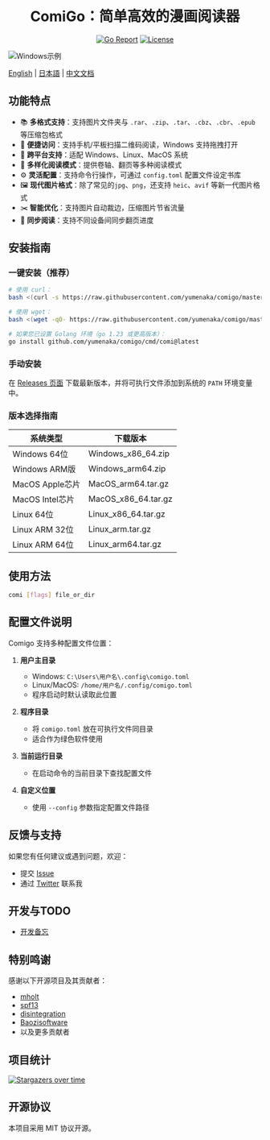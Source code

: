 <div align="center">

# ComiGo：简单高效的漫画阅读器

[![Go Report](https://goreportcard.com/badge/github.com/yumenaka/comi?style=flat-square)](https://goreportcard.com/report/github.com/yumenaka/comi)
[![License](https://img.shields.io/github/license/yumenaka/comi?style=flat-square&color=blue)](https://github.com/yumenaka/comigo/blob/main/LICENSE)

<!--
[![Downloads](https://img.shields.io/github/downloads/yumenaka/comi/total?style=flat-square&color=success)](https://github.com/yumenaka/comigo/releases)
<img src="https://raw.githubusercontent.com/yumenaka/comi/master/icon.ico" alt="ComiGo：简单粗暴的漫画阅读器" width="200">
-->
</div>

![Windows示例](https://www.yumenaka.net/wp-content/uploads/2020/08/sample.gif "Windows示例")

[English](https://github.com/yumenaka/comigo/blob/master/README.md) | [日本語](https://github.com/yumenaka/comigo/blob/master/README_JP.md) | [中文文档](https://github.com/yumenaka/comigo/blob/master/README_CN.md) 

## 功能特点

- 📚 **多格式支持**：支持图片文件夹与 `.rar`、`.zip`、`.tar`、`.cbz`、`.cbr`、`.epub` 等压缩包格式
- 📱 **便捷访问**：支持手机/平板扫描二维码阅读，Windows 支持拖拽打开
- 🐧 **跨平台支持**：适配 Windows、Linux、MacOS 系统
- 📖 **多样化阅读模式**：提供卷轴、翻页等多种阅读模式
- ⚙️ **灵活配置**：支持命令行操作，可通过 `config.toml` 配置文件设定书库
- 🖼️ **现代图片格式**：除了常见的`jpg`、`png`，还支持 `heic`、`avif` 等新一代图片格式
- ✂️ **智能优化**：支持图片自动裁边，压缩图片节省流量
- 🔄 **同步阅读**：支持不同设备间同步翻页进度

## 安装指南

### 一键安装（推荐）

```bash
# 使用 curl：
bash <(curl -s https://raw.githubusercontent.com/yumenaka/comigo/master/get_comigo.sh)

# 使用 wget：
bash <(wget -qO- https://raw.githubusercontent.com/yumenaka/comigo/master/get_comigo.sh)

# 如果您已设置 Golang 环境（go 1.23 或更高版本）：
go install github.com/yumenaka/comigo/cmd/comi@latest
```

### 手动安装

在 [Releases 页面](https://github.com/yumenaka/comigo/releases) 下载最新版本，并将可执行文件添加到系统的 `PATH` 环境变量中。

### 版本选择指南

| 系统类型          | 下载版本                |
|---------------|---------------------|
| Windows 64位   | Windows_x86_64.zip  |
| Windows ARM版  | Windows_arm64.zip   |
| MacOS Apple芯片 | MacOS_arm64.tar.gz  |
| MacOS Intel芯片 | MacOS_x86_64.tar.gz |
| Linux 64位     | Linux_x86_64.tar.gz |
| Linux ARM 32位 | Linux_arm.tar.gz    |
| Linux ARM 64位 | Linux_arm64.tar.gz  |

## 使用方法

```bash
comi [flags] file_or_dir
```

## 配置文件说明

Comigo 支持多种配置文件位置：

1. **用户主目录**  
   - Windows: `C:\Users\用户名\.config\comigo.toml`
   - Linux/MacOS: `/home/用户名/.config/comigo.toml`
   - 程序启动时默认读取此位置

2. **程序目录**  
   - 将 `comigo.toml` 放在可执行文件同目录
   - 适合作为绿色软件使用

3. **当前运行目录**  
   - 在启动命令的当前目录下查找配置文件

4. **自定义位置**  
   - 使用 `--config` 参数指定配置文件路径

## 反馈与支持

如果您有任何建议或遇到问题，欢迎：
- 提交 [Issue](https://github.com/yumenaka/comigo/issues)
- 通过 [Twitter](https://x.com/yumenaka7) 联系我

## 开发与TODO
- [开发备忘](https://github.com/yumenaka/comigo/blob/master/Develop_Todo.md)

## 特别鸣谢

感谢以下开源项目及其贡献者：
- [mholt](https://github.com/mholt)
- [spf13](https://github.com/spf13)
- [disintegration](https://github.com/disintegration)
- [Baozisoftware](https://github.com/Baozisoftware)
- 以及更多贡献者

## 项目统计

[![Stargazers over time](https://starchart.cc/yumenaka/comigo.svg?variant=adaptive)](https://starchart.cc/yumenaka/comigo)

## 开源协议

本项目采用 MIT 协议开源。
